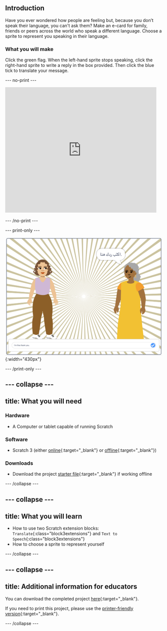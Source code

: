 ## Introduction

Have you ever wondered how people are feeling but, because you don’t speak their language, you can't ask them? Make an e-card for family, friends or peers across the world who speak a different language. Choose a sprite to represent you speaking in their language.

### What you will make

Click the green flag. When the left-hand sprite stops speaking, click the right-hand sprite to write a reply in the box provided. Then click the blue tick to translate your message.

--- no-print ---

<div class="scratch-preview">
  <iframe allowtransparency="true" width="485" height="402" src="https://scratch.mit.edu/projects/399169995/embed"
frameborder="0"></iframe>
</div>

--- /no-print ---

--- print-only ---

![complete project](images/youspeak.png){:width="430px"}

--- /print-only ---

--- collapse ---
---
title: What you will need
---
### Hardware
+ A Computer or tablet capable of running Scratch
 
### Software
+ Scratch 3 (either [online](https://scratch.mit.edu/){:target="_blank"} or [offline](https://scratch.mit.edu/download){:target="_blank"})
 
### Downloads
+ Download the project [starter file](http://rpf.io/p/en/how-are-you-go){:target="_blank"} if working offline


--- /collapse ---

--- collapse ---
---
title: What you will learn
---

+ How to use two Scratch extension blocks: `Translate`{:class="block3extensions"} and `Text to Speech`{:class="block3extensions"}
+ How to choose a sprite to represent yourself

--- /collapse ---

--- collapse ---
---
title: Additional information for educators
---
You can download the completed project [here](http://rpf.io/p/en/how-are-you-get){:target="_blank"}.

If you need to print this project, please use the [printer-friendly version](https://projects.raspberrypi.org/en/projects/how-are-you-?/print){:target="_blank"}.

--- /collapse ---
